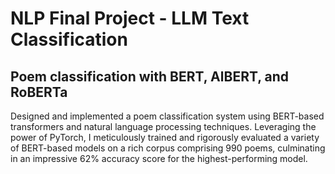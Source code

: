 # NLP Final Project - LLM Text Classification

## Poem classification with BERT, AlBERT, and RoBERTa


Designed and implemented a poem classification system using BERT-based transformers and natural language processing techniques. Leveraging the power of PyTorch, I meticulously trained and rigorously evaluated a variety of BERT-based models on a rich corpus comprising 990 poems, culminating in an impressive 62% accuracy score for the highest-performing model.
